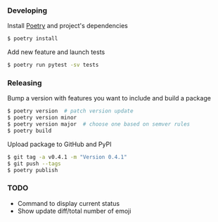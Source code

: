 ### Developing

Install [Poetry](https://poetry.eustace.io/) and project's dependencies

```bash
$ poetry install
```

Add new feature and launch tests

```bash
$ poetry run pytest -sv tests
```

### Releasing

Bump a version with features you want to include and build a package

```bash
$ poetry version  # patch version update
$ poetry version minor
$ poetry version major  # choose one based on semver rules
$ poetry build
```

Upload package to GitHub and PyPI

```bash
$ git tag -a v0.4.1 -m "Version 0.4.1" 
$ git push --tags
$ poetry publish
```

### TODO

* Command to display current status
* Show update diff/total number of emoji
